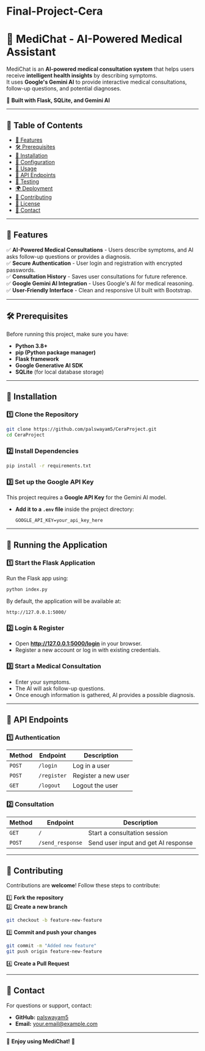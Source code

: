 # Final-Project-Cera  

# 🏥 MediChat - AI-Powered Medical Assistant  

MediChat is an **AI-powered medical consultation system** that helps users receive **intelligent health insights** by describing symptoms.  
It uses **Google's Gemini AI** to provide interactive medical consultations, follow-up questions, and potential diagnoses.  

🚀 **Built with Flask, SQLite, and Gemini AI**  

---

## 📌 Table of Contents  
- [🌟 Features](#-features)  
- [🛠️ Prerequisites](#-prerequisites)  
- [💾 Installation](#-installation)  
- [🔧 Configuration](#-configuration)  
- [🚀 Usage](#-usage)  
- [📡 API Endpoints](#-api-endpoints)  
- [🧪 Testing](#-testing)  
- [🌍 Deployment](#-deployment)  
- [🤝 Contributing](#-contributing)  
- [📜 License](#-license)  
- [📩 Contact](#-contact)  

---

## 🌟 Features  
✅ **AI-Powered Medical Consultations** - Users describe symptoms, and AI asks follow-up questions or provides a diagnosis.  
✅ **Secure Authentication** - User login and registration with encrypted passwords.  
✅ **Consultation History** - Saves user consultations for future reference.  
✅ **Google Gemini AI Integration** - Uses Google's AI for medical reasoning.  
✅ **User-Friendly Interface** - Clean and responsive UI built with Bootstrap.  

---

## 🛠️ Prerequisites  
Before running this project, make sure you have:  
- **Python 3.8+**  
- **pip (Python package manager)**  
- **Flask framework**  
- **Google Generative AI SDK**  
- **SQLite** (for local database storage)  

---

## 💾 Installation  

### 1️⃣ Clone the Repository  
```bash
git clone https://github.com/palswayam5/CeraProject.git
cd CeraProject
```

### 2️⃣ Install Dependencies  
```bash
pip install -r requirements.txt
```

### 3️⃣ Set up the Google API Key  
This project requires a **Google API Key** for the Gemini AI model.  

- **Add it to a `.env` file** inside the project directory:  
  ```
  GOOGLE_API_KEY=your_api_key_here
  ```

---

## 🔧 Running the Application  

### 1️⃣ Start the Flask Application  
Run the Flask app using:  
```bash
python index.py
```
By default, the application will be available at:  
```
http://127.0.0.1:5000/
```

### 2️⃣ Login & Register  
- Open **http://127.0.0.1:5000/login** in your browser.  
- Register a new account or log in with existing credentials.  

### 3️⃣ Start a Medical Consultation  
- Enter your symptoms.  
- The AI will ask follow-up questions.  
- Once enough information is gathered, AI provides a possible diagnosis.  

---

## 📡 API Endpoints  

### 1️⃣ Authentication  
| Method | Endpoint  | Description |
|--------|----------|-------------|
| `POST` | `/login` | Log in a user |
| `POST` | `/register` | Register a new user |
| `GET` | `/logout` | Logout the user |

### 2️⃣ Consultation  
| Method | Endpoint  | Description |
|--------|----------|-------------|
| `GET` | `/` | Start a consultation session |
| `POST` | `/send_response` | Send user input and get AI response |

---

## 🤝 Contributing  
Contributions are **welcome**! Follow these steps to contribute:  

1️⃣ **Fork the repository**  
2️⃣ **Create a new branch**  
   ```bash
   git checkout -b feature-new-feature
   ```
3️⃣ **Commit and push your changes**  
   ```bash
   git commit -m "Added new feature"
   git push origin feature-new-feature
   ```
4️⃣ **Create a Pull Request**  

---

## 📩 Contact  
For questions or support, contact:  
- **GitHub:** [palswayam5](https://github.com/palswayam5)  
- **Email:** [your.email@example.com](mailto:palswayam5@gmail.com)  

---

🎉 **Enjoy using MediChat!** 🚀  
